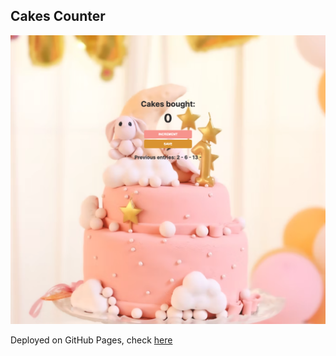 ## Cakes Counter

![Cakes Counter Screenshot](cakes-counter.png)

Deployed on GitHub Pages, check [here](https://rdpfeifle.github.io/cakes-counter/)
